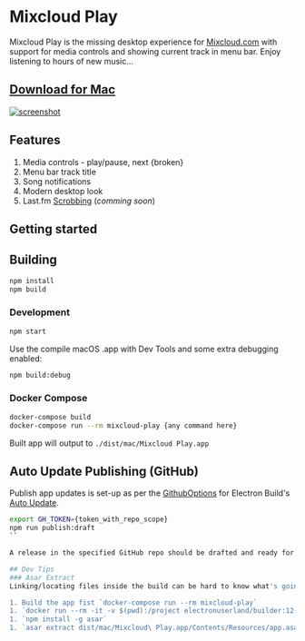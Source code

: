 Mixcloud Play
=====
Mixcloud Play is the missing desktop experience for [Mixcloud.com](https://www.mixcloud.com/) with support for media controls and showing current track in menu bar. Enjoy listening to hours of new music...

## [Download for Mac](https://github.com/mountainash/Mixcloud-Play/releases/latest)

[![screenshot](https://raw.githubusercontent.com/mountainash/Mixcloud-Play/master/Screenshot.jpg)](https://github.com/mountainash/Mixcloud-Play/releases/latest)

## Features
1. Media controls - play/pause, next {broken}
2. Menu bar track title
3. Song notifications
4. Modern desktop look
5. Last.fm [Scrobbing](https://www.last.fm/about/trackmymusic) (_comming soon_)

## Getting started
## Building
```sh
npm install
npm build
```

### Development

```sh
npm start
```

Use the compile macOS .app with Dev Tools and some extra debugging enabled:

```sh
npm build:debug
```

### Docker Compose
```sh
docker-compose build
docker-compose run --rm mixcloud-play {any command here}
```

Built app will output to `./dist/mac/Mixcloud Play.app`

## Auto Update Publishing (GitHub)

Publish app updates is set-up as per the [GithubOptions](https://www.electron.build/configuration/publish#githuboptions) for Electron Build's [Auto Update](https://www.electron.build/auto-update).

```sh
export GH_TOKEN={token_with_repo_scope}
npm run publish:draft
``

A release in the specified GitHub repo should be drafted and ready for release.

## Dev Tips
### Asar Extract
Linking/locating files inside the build can be hard to know what's going on inside the app.asar (inside Electron). Us the following commands to extract the contents of the .asar.

1. Build the app fist `docker-compose run --rm mixcloud-play`
1. `docker run --rm -it -v $(pwd):/project electronuserland/builder:12-11.19` to enter bash inside the container
1. `npm install -g asar`
1. `asar extract dist/mac/Mixcloud\ Play.app/Contents/Resources/app.asar app_contents` will extract the MacOS "dist" contents to `/app_contents/`